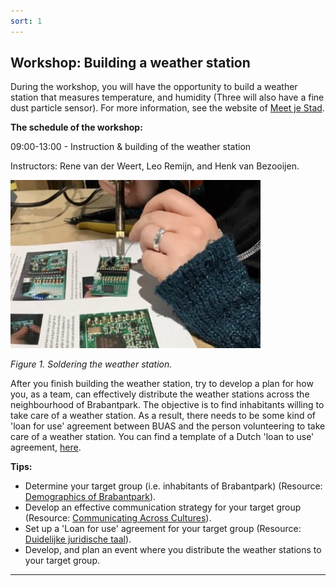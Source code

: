 ```yaml
---
sort: 1
---
```


## Workshop: Building a weather station

During the workshop, you will have the opportunity to build a weather station that measures temperature, and humidity (Three will also have a fine dust particle sensor). For more information, see the website of [Meet je Stad](https://meetjestad.net/).

__The schedule of the workshop:__

09:00-13:00 - Instruction & building of the weather station

Instructors: Rene van der Weert, Leo Remijn, and Henk van Bezooijen.

<img src="./images/soldering.jpeg" alt="Weather station" width="400">

*Figure 1. Soldering the weather station.*

After you finish building the weather station, try to develop a plan for how you, as a team, can effectively distribute the weather stations across the neighbourhood of Brabantpark. The objective is to find inhabitants willing to take care of a weather station. As a result, there needs to be some kind of 'loan for use' agreement between BUAS and the person volunteering to take care of a weather station. You can find a template of a Dutch 'loan to use' agreement, [here](../../Study%20Content/Digital%20Transformation/loanforuseagreement_template.docx).

__Tips:__

- Determine your target group (i.e. inhabitants of Brabantpark) (Resource: [Demographics of Brabantpark](https://breda.incijfers.nl/dashboard/buurt--en-wijkdata)).
- Develop an effective communication strategy for your target group (Resource: [Communicating Across Cultures](https://www.linkedin.com/learning/communicating-across-cultures-2/the-skill-of-communicating-across-cultures?autoplay=true&u=36359204)).
- Set up a 'Loan for use' agreement for your target group (Resource: [Duidelijke juridische taal](https://directduidelijk.gebruikercentraal.nl/terugkijken-webinars/duidelijke-juridische-taal/)).
- Develop, and plan an event where you distribute the weather stations to your target group.

***

